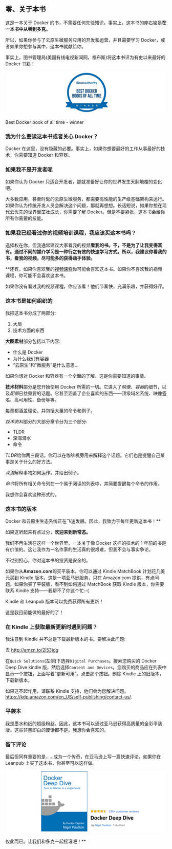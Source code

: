 ## 零、关于本书

这是一本关于 Docker 的书，不需要任何先验知识。事实上，这本书的座右铭是**在一本书中从零到多克。**

所以，如果你参与了云原生微服务应用的开发和运营，并且需要学习 Docker，或者如果你想参与其中，这本书就献给你。

事实上，图书管理局(美国有线电视新闻网，福布斯)将这本书评为有史以来最好的 Docker 书籍！

![Best Docker book of all time - winner](img/figure0-1a.png)

Best Docker book of all time - winner



### 我为什么要读这本书或者关心 Docker？

Docker 在这里，没有隐藏的必要。事实上，如果你想要最好的工作从事最好的技术，你需要知道 Docker 和容器。

### 如果我不是开发者呢

如果你认为 Docker 只适合开发者，那就准备好让你的世界发生天翻地覆的变化吧。

大多数应用，甚至时髦的云原生微服务，都需要高性能的生产级基础架构来运行。如果你认为传统开发人员会解决这个问题，那就再想想。长话短说，如果你想在现代云优先的世界里茁壮成长，你需要了解 Docker。但是不要紧张，这本书会给你所有你需要的技能。

### 如果我已经看过你的视频培训课程，我应该买这本书吗？

选择权在你，但我通常建议大家看我的视频**看我的书。不，不是为了让我变得富有。通过不同的媒介学习是一种行之有效的快速学习方式。所以，我建议你看我的书，看我的视频，尽可能多的获得动手体验。**

 **还有，如果你喜欢我的[视频课程](https://app.pluralsight.com/library/search?q=nigel+poulton)你可能会喜欢这本书。如果你不喜欢我的视频课程，你可能不会喜欢这本书。

如果你没有看过我的视频课程，你应该看！他们节奏快，充满乐趣，并获得好评。

### 这本书是如何组织的

我把这本书分成了两部分:

1.  大局
2.  技术方面的东西

**大图素材**部分包括以下内容:

*   什么是 Docker
*   为什么我们有容器
*   “云原生”和“微服务”是什么意思…

如果你想对 Docker 和容器有一个全面的了解，这是你需要知道的事情。

**技术材料**部分是您开始使用 Docker 所需的一切。它进入了*映像*、*容器*的细节，以及*配器*日益重要的话题。它甚至涵盖了企业喜欢的东西——顶级域名系统、映像签名、高可用性、备份等等。

每章都涵盖理论，并包括大量的命令和例子。

*技术资料*部分的大部分章节分为三个部分:

*   TLDR
*   深海潜水
*   命令

*TLDR*给你两三段话，你可以在咖啡机旁用来解释这个话题。它们也是提醒自己某事是关于什么的好方法。

*深潜*解释事物如何运作，并给出例子。

*命令*将所有相关命令列在一个易于阅读的列表中，并简要提醒每个命令的作用。

我想你会喜欢这种形式的。

### 这本书的版本

Docker 和云原生生态系统正在飞速发展。因此，我致力于每年更新这本书！**

如果这听起来有点过分，**欢迎来到新常态。**

我们不再生活在这样一个世界里，一本关于像 Docker 这样的技术的 1 年前的书是有价值的。这让我作为一名作家的生活真的很艰难，但我不会与事实争论。

不过别担心，你对这本书的投资是安全的。

如果你从**Amazon.com**购买平装本，你可以通过 Kindle MatchBook 计划花几美元买到 Kindle 版本。这是一项亚马逊服务，只在 Amazon.com 提供，有点问题。如果你买了平装版，看不到如何通过 MatchBook 获取 Kindle 版本，你需要联系 Kindle 支持——我帮不了你这个忙:-(

Kindle 和 Leanpub 版本可以免费获得所有更新！

这是我目前能做的最好的了！

### 在 Kindle 上获取最新更新时遇到问题？

我注意到 Kindle 并不总是下载最新版本的书。要解决此问题:

去 http://amzn.to/2l53jdg

在`Quick Solutions`(左侧)下选择`Digital Purchases`。搜索您购买的 Docker Deep Dive kindle 版，然后选择`Content and Devices`。您购买的商品应在列表中显示一个按钮，上面写着“更新可用”。点击那个按钮。删除 Kindle 上的旧版本，下载新版本。

如果这不起作用，请联系 Kindle 支持，他们会为您解决问题。https://kdp.amazon.com/en_US/self-publishing/contact-us/.

### 平装本

我是墨水和纸的超级粉丝。因此，这本书可以通过亚马逊获得高质量的全彩平装版。这些非黑即白的废话都不是。我想你会喜欢的。

### 留下评论

最后但同样重要的是……成为一个传奇，在亚马逊上写一篇快速评论。如果你在 Leanpub 上买了这本书，你甚至可以这样做。

![](img/figure0-3.png)





仅此而已。让我们和多克一起摇滚吧！**